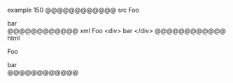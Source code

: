 example 150
@@@@@@@@@@@@ src
Foo
<div>
bar
</div>
@@@@@@@@@@@@ xml
<?xml version="1.0" encoding="UTF-8"?>
<!DOCTYPE document SYSTEM "CommonMark.dtd">
<document xmlns="http://commonmark.org/xml/1.0">
  <paragraph>
    <text>Foo</text>
  </paragraph>
  <html_block>&lt;div&gt;
bar
&lt;/div&gt;
</html_block>
</document>
@@@@@@@@@@@@ html
<p>Foo</p>
<div>
bar
</div>
@@@@@@@@@@@@
